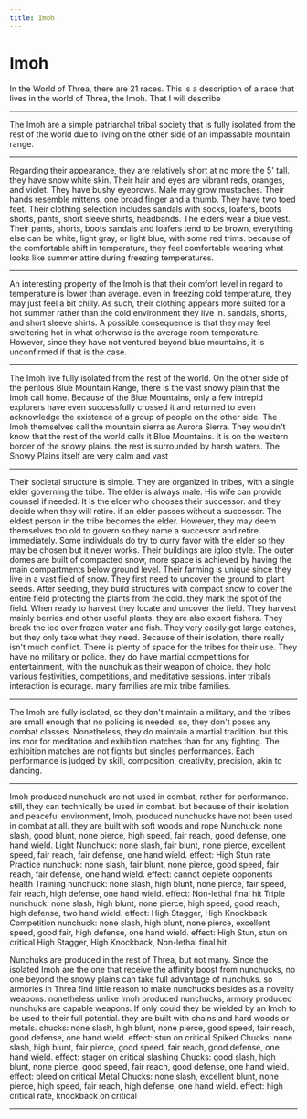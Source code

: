 ```yaml
---
title: Imoh
---
```


# Imoh

In the World of Threa, there are 21 races. This is a description of a race that lives in the world of Threa, the Imoh. That I will describe

---

The Imoh are a simple patriarchal tribal society that is fully isolated from the rest of the world due to living on the other side of an impassable mountain range.

---

Regarding their appearance, they are relatively short at no more the 5' tall. they have snow white skin. Their hair and eyes are vibrant reds, oranges, and violet. They have bushy eyebrows. Male may grow mustaches. Their hands resemble mittens, one broad finger and a thumb. They have two toed feet. Their clothing selection includes sandals with socks, loafers, boots shorts, pants, short sleeve shirts, headbands. The elders wear a blue vest. Their pants, shorts, boots sandals and loafers tend to be brown, everything else can be white, light gray, or light blue, with some red trims. because of the comfortable shift in temperature, they feel comfortable wearing what looks like summer attire during freezing temperatures.


---

An interesting property of the Imoh is that their comfort level in regard to temperature is lower than average. even in freezing cold temperature, they may just feel a bit chilly. As such, their clothing appears more suited for a hot summer rather than the cold environment they live in. sandals, shorts, and short sleeve shirts. A possible consequence is that they may feel sweltering hot in what otherwise is the average room temperature. However, since they have not ventured beyond blue mountains, it is unconfirmed if that is the case.

---

The Imoh live fully isolated from the rest of the world. On the other side of the perilous Blue Mountain Range, there is the vast snowy plain that the Imoh call home. Because of the Blue Mountains, only a few intrepid explorers have even successfully crossed it and returned to even acknowledge the existence of a group of people on the other side. The Imoh themselves call the mountain sierra as Aurora Sierra. They wouldn't know that the rest of the world calls it Blue Mountains. it is on the western border of the snowy plains. the rest is surrounded by harsh waters. The Snowy Plains itself are very calm and vast

---

Their societal structure is simple. They are organized in tribes, with a single elder governing the tribe. The elder is always male. His wife can provide counsel if needed. It is the elder who chooses their successor. and they decide when they will retire. if an elder passes without a successor. The eldest person in the tribe becomes the elder. However, they may deem themselves too old to govern so they name a successor and retire immediately. Some individuals do try to curry favor with the elder so they may be chosen but it never works. Their buildings are igloo style. The outer domes are built of compacted snow, more space is achieved by having the main compartments below ground level. Their farming is unique since they live in a vast field of snow. They first need to uncover the ground to plant seeds. After seeding, they build structures with compact snow to cover the entire field protecting the plants from the cold. they mark the spot of the field. When ready to harvest they locate and uncover the field. They harvest mainly berries and other useful plants. they are also expert fishers. They break the ice over frozen water and fish. They very easily get large catches, but they only take what they need. Because of their isolation, there really isn't much conflict. There is plenty of space for the tribes for their use. They have no military or police. they do have martial competitions for entertainment, with the nunchuk as their weapon of choice. they hold various festivities, competitions, and meditative sessions. inter tribals interaction is ecurage. many families are mix tribe families. 

---

The Imoh are fully isolated, so they don't maintain a military, and the tribes are small enough that no policing is needed. so, they don't poses any combat classes. Nonetheless, they do maintain a martial tradition. but this ins mor for meditation and exhibition matches than for any fighting. The exhibition matches are not fights but singles performances. Each performance is judged by skill, composition, creativity, precision, akin to dancing.

---

Imoh produced nunchuck are not used in combat, rather for performance. still, they can technically be used in combat. but because of their isolation and peaceful environment, Imoh, produced nunchucks have not been used in combat at all. they are built with soft woods and rope
Nunchuck: none slash, good blunt, none pierce, high speed, fair reach, good defense, one hand wield.
Light Nunchuck: none slash, fair blunt, none pierce, excellent speed, fair reach, fair defense, one hand wield. effect: High Stun rate
Practice nunchuck: none slash, fair blunt, none pierce, good speed, fair reach, fair defense, one hand wield. effect: cannot deplete opponents health
Training nunchuck: none slash, high blunt, none pierce, fair speed, fair reach, high defense, one hand wield. effect: Non-lethal final hit 
Triple nunchuck: none slash, high blunt, none pierce, high speed, good reach, high defense, two hand wield. effect: High Stagger, High Knockback
Competition nunchuck: none slash, high blunt, none pierce, excellent speed, good fair, high defense, one hand wield. effect: High Stun, stun on critical  High Stagger, High Knockback, Non-lethal final hit 


Nunchuks are produced in the rest of Threa, but not many. Since the isolated Imoh are the one that receive the affinity boost from nunchucks, no one beyond the snowy plains can take full advantage of nunchuks. so armories in Threa find little reason to make nunchucks besides as a novelty weapons. nonetheless unlike Imoh produced nunchucks, armory produced nunchuks are capable weapons. If only could they be wielded by an Imoh to be used to their full potential. they are built with chains and hard woods or metals.
chucks: none slash, high blunt, none pierce, good speed, fair reach, good defense, one hand wield. effect: stun on critical
Spiked Chucks: none slash, high blunt, fair pierce, good speed, fair reach, good defense, one hand wield. effect:  stager on critical
slashing Chucks: good slash, high blunt, none pierce, good speed, fair reach, good defense, one hand wield. effect: bleed on critical
Metal Chucks: none slash, excellent blunt, none pierce, high speed, fair reach, high defense, one hand wield. effect: high critical rate, knockback on critical

---
